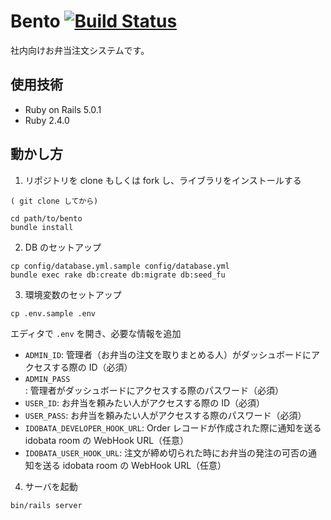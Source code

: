 # Bento [![Build Status](https://travis-ci.org/colorbox/bento.svg?branch=master)](https://travis-ci.org/colorbox/bento)

社内向けお弁当注文システムです。

## 使用技術

- Ruby on Rails 5.0.1
- Ruby 2.4.0

## 動かし方

1. リポジトリを clone もしくは fork し、ライブラリをインストールする
```
( git clone してから)

cd path/to/bento
bundle install
```

2. DB のセットアップ

```
cp config/database.yml.sample config/database.yml
bundle exec rake db:create db:migrate db:seed_fu
```

3. 環境変数のセットアップ


```
cp .env.sample .env
```

エディタで `.env` を開き、必要な情報を追加

- `ADMIN_ID`: 管理者（お弁当の注文を取りまとめる人）がダッシュボードにアクセスする際の ID（必須）
- `ADMIN_PASS`: 管理者がダッシュボードにアクセスする際のパスワード（必須）
- `USER_ID`: お弁当を頼みたい人がアクセスする際の ID（必須）
- `USER_PASS`: お弁当を頼みたい人がアクセスする際のパスワード（必須）
- `IDOBATA_DEVELOPER_HOOK_URL`: Order レコードが作成された際に通知を送る idobata room の WebHook URL（任意）
- `IDOBATA_USER_HOOK_URL`: 注文が締め切られた時にお弁当の発注の可否の通知を送る idobata room の WebHook URL（任意）

4. サーバを起動

```
bin/rails server
```
